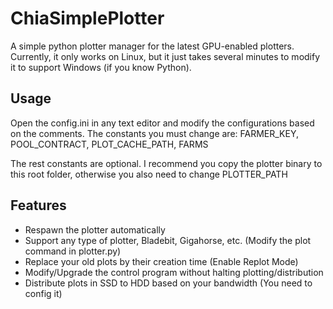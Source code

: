# ChiaSimplePlotter
A simple python plotter manager for the latest GPU-enabled plotters.
Currently, it only works on Linux, but it just takes several minutes to modify it to support Windows (if you know Python).

## Usage
Open the config.ini in any text editor and modify the configurations based on the comments. The constants you must change are:
FARMER_KEY, POOL_CONTRACT, PLOT_CACHE_PATH, FARMS

The rest constants are optional. I recommend you copy the plotter binary to this root folder, otherwise you also need to change PLOTTER_PATH

## Features

- Respawn the plotter automatically
- Support any type of plotter, Bladebit, Gigahorse, etc. (Modify the plot command in plotter.py)
- Replace your old plots by their creation time (Enable Replot Mode)
- Modify/Upgrade the control program without halting plotting/distribution
- Distribute plots in SSD to HDD based on your bandwidth (You need to config it)
